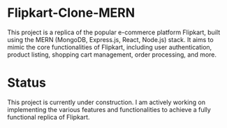 # Flipkart-Clone-MERN
This project is a replica of the popular e-commerce platform Flipkart, built using the MERN (MongoDB, Express.js, React, Node.js) stack. It aims to mimic the core functionalities of Flipkart, including user authentication, product listing, shopping cart management, order processing, and more.

# Status
This project is currently under construction. I am actively working on implementing the various features and functionalities to achieve a fully functional replica of Flipkart.
